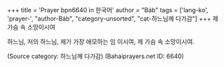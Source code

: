 +++
title = 'Prayer bpn6640 in 한국어'
author = "Báb"
tags = ['lang-ko', 'prayer-', "author-Báb", "category-unsorted", "cat-하느님께 다가감"]
+++
제 가슴 속 소망이시여

하느님, 저의 하느님, 제가 가장 애모하는 임 이시여, 제 가슴 속 소망이시여.

(Source category: 하느님께 다가감)
(Bahaiprayers.net ID: 6640)
